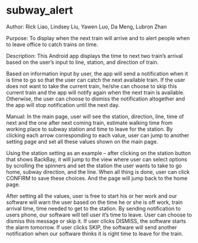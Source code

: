 # subway_alert
Author: Rick Liao, Lindsey Liu, Yawen Luo, Da Meng, Lubron Zhan

Purpose: To display when the next train will arrive and to alert people when to leave office to catch trains on time.

Description: 
This Android app displays the time to next two train’s arrival based on the user’s input to line, station, and direction of train.

Based on information input by user, the app will send a notification when it is time to go so that the user can catch the next available train.  If the user does not want to take the current train, he/she can choose to skip this current train and the app will notify again when the next train is available. Otherwise, the user can choose to dismiss the notification altogether and the app will stop notification until the next day. 

Manual: 
In the main page, user will see the station, direction, line, time of next and the one after next coming train, estimate walking time from working place to subway station and time to leave for the station. 
By clicking each arrow corresponding to each value, user can jump to another setting page and set all these values shown on the main page. 

Using the station setting as an example – after clicking on the station button that shows BackBay, it will jump to the view where user can select options by scrolling the spinners and set the station the user wants to take to go home, subway direction, and the line. When all thing is done, user can click CONFIRM to save these choices. And the page will jump back to the home page.

After setting all the values, user is free to start his or her work and our software will warn the user based on the time he or she is off work, train arrival time, time needed to get to the station. By sending notification to users phone, our software will tell user it’s time to leave. User can choose to dismiss this message or skip it. If user clicks DISMISS, the software starts the alarm tomorrow. If user clicks SKIP, the software will send another notification when our software thinks it is right time to leave for the train.


